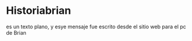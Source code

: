 # Historiabrian
es un texto plano, y esye mensaje fue escrito desde el sitio web para el pc de Brian
